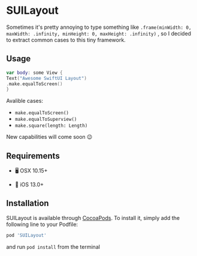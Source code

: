 # SUILayout

Sometimes it's pretty annoying to type something like `.frame(minWidth: 0, maxWidth: .infinity, minHeight: 0, maxHeight: .infinity)` , so I decided to extract common cases to this tiny framework.

## Usage

```swift
var body: some View {
Text("Awesome SwiftUI Layout")
.make.equalToScreen()
}
```

Avalible cases:

- `make.equalToScreen()`
- `make.equalToSuperview()`
- `make.square(length: Length)`

New capabilities will come soon 😉

## Requirements

* 🖥	OSX 10.15+

* 📱	iOS 13.0+

## Installation

SUILayout is available through [CocoaPods](https://cocoapods.org). To install
it, simply add the following line to your Podfile:

```ruby
pod 'SUILayout'
```
and run `pod install` from the terminal
